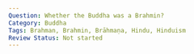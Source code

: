 ```yaml
---
Question: Whether the Buddha was a Brahmin?
Category: Buddha
Tags: Brahman, Brahmin, Brāhmaṇa, Hindu, Hinduism
Review Status: Not started
---
```

